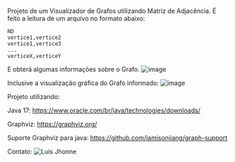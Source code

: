 Projeto de um Visualizador de Grafos utilizando Matriz de Adjacência.
É feito a leitura de um arquivo no formato abaixo:

```
ND
vertice1,vertice2
vertice1,vertice3
...
verticeX,verticeY
```

E obterá algumas informações sobre o Grafo.
![image](https://github.com/luis00jhonne/visualizador-grafos/assets/5625432/23dbe275-c474-4d0e-958d-e4a5fdb30ed3)

Inclusive a visualização gráfica do Grafo informado:
![image](https://github.com/luis00jhonne/visualizador-grafos/assets/5625432/67f3cc87-2106-4cd8-8e62-17ceb4119142)

Projeto utilizando:

Java 17: https://www.oracle.com/br/java/technologies/downloads/

Graphviz: https://graphviz.org/

Suporte Graphviz para java: https://github.com/jamisonjiang/graph-support

Contato:
![Luis Jhonne](https://www.linkedin.com/in/luis-jhonne-carvalhal/)
